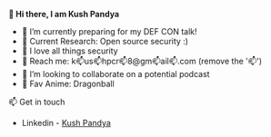 **👋 Hi there, I am Kush Pandya**

*  🌱 I’m currently preparing for my DEF CON talk!
* 🔖 Current Research: Open source security :)
* 🚀 I love all things security
* 🦖 Reach me: k📫us📫hpcr📫8@gm📫ail📫.com (remove the '📫')
* 👯 I’m looking to collaborate on a potential podcast
* 🤠 Fav Anime: Dragonball

📫 Get in touch
- Linkedin - [Kush Pandya](https://www.linkedin.com/in/kush-pandya-8664a6197/)

<!---
kakarot0O/kakarot0O is a ✨ special ✨ repository because its `README.md` (this file) appears on your GitHub profile.
You can click the Preview link to take a look at your changes.
--->
